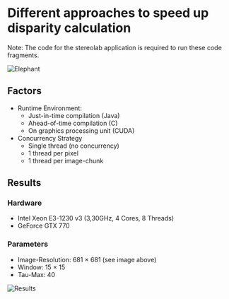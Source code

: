 # Different approaches to speed up disparity calculation

Note: The code for the stereolab application is required to run these code fragments.

![Elephant](https://github.com/Tetr4/ParallelDisparityCalculation/blob/master/paper/images/elefant.png?raw=true)

## Factors
- Runtime Environment:
  - Just-in-time compilation (Java)
  - Ahead-of-time compilation (C)
  - On graphics processing unit (CUDA)
- Concurrency Strategy
  - Single thread (no concurrency)
  - 1 thread per pixel
  - 1 thread per image-chunk

## Results
### Hardware
- Intel Xeon E3-1230 v3 (3,30GHz, 4 Cores, 8 Threads)
- GeForce GTX 770

### Parameters
- Image-Resolution: 681 × 681 (see image above)
- Window: 15 × 15
- Tau-Max: 40

![Results](https://github.com/Tetr4/ParallelDisparityCalculation/blob/master/paper/images/graph.png?raw=true)
